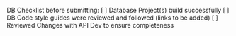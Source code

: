 
DB Checklist before submitting:
[ ] Database Project(s) build successfully
[ ] DB Code style guides were reviewed and followed (links to be added)
[ ] Reviewed Changes with API Dev to ensure completeness
